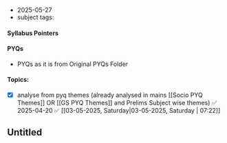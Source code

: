 * 2025-05-27
* subject tags: 
#### Syllabus Pointers

#### PYQs
* PYQs as it is from Original PYQs Folder
#### Topics: 
- [x] analyse from pyq themes (already analysed in mains [[Socio PYQ Themes]] OR [[GS PYQ Themes]] and Prelims Subject wise themes) ✅ 2025-04-20 ✅ [[03-05-2025, Saturday|03-05-2025, Saturday | 07:22]] 
## Untitled

